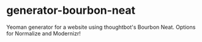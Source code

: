 generator-bourbon-neat
======================

Yeoman generator for a website using thoughtbot's Bourbon Neat. Options for Normalize and Modernizr! 
